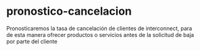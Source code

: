 # pronostico-cancelacion
Pronosticaremos la tasa de cancelación de clientes de interconnect, para de esta manera ofrecer productos o servicios antes de la solicitud de baja por parte del cliente
